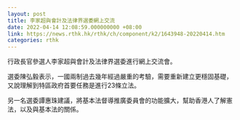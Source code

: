 ```yaml
---
layout: post
title: 李家超與會計及法律界選委網上交流
date: 2022-04-14 12:08:59.000000000 +08:00
link: https://news.rthk.hk/rthk/ch/component/k2/1643948-20220414.htm
categories: rthk
---
```


行政長官參選人李家超與會計及法律界選委進行網上交流會。

選委陳弘毅表示，一國兩制過去幾年經過嚴重的考驗，需要重新建立更穩固基礎，又說理解到特區政府首要任務是進行23條立法。

另一名選委譚惠珠建議，將基本法督導推廣委員會的功能擴大，幫助香港人了解憲法，以及與基本法的關係。
